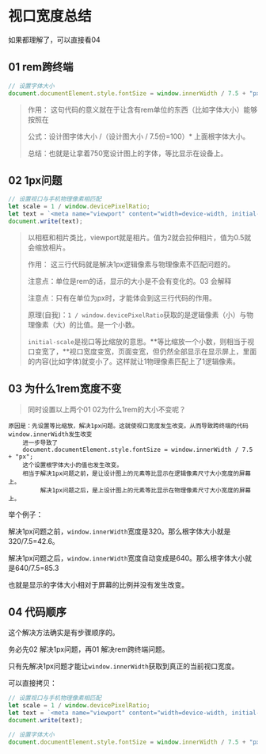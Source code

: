 # 视口宽度总结

如果都理解了，可以直接看04



## 01 rem跨终端

```js
// 设置字体大小
document.documentElement.style.fontSize = window.innerWidth / 7.5 + "px";
```

> 作用： 这句代码的意义就在于让含有rem单位的东西（比如字体大小）能够按照在 
>
> 公式：设计图字体大小 /（设计图大小 / 7.5份=100）* 上面根字体大小。
>
> 总结：也就是让拿着750宽设计图上的字体，等比显示在设备上。



## 02 1px问题

```js
// 设置视口与手机物理像素相匹配
let scale = 1 / window.devicePixelRatio;
let text = `<meta name="viewport" content="width=device-width, initial-scale=${scale}, maximum-scale=${scale}, minimum-scale=${scale}, user-scalable=no">`;
document.write(text);
```

> 以相框和相片类比，viewport就是相片。值为2就会拉伸相片，值为0.5就会缩放相片。
>
> 作用： 这三行代码就是解决1px逻辑像素与物理像素不匹配问题的。
>
> 注意点：单位是rem的话，显示的大小是不会有变化的。03 会解释
>
> 注意点：只有在单位为px时，才能体会到这三行代码的作用。
>
> 原理(自我)：`1 / window.devicePixelRatio`获取的是逻辑像素（小）与物理像素（大）的比值。是一个小数。
>
> ​	`initial-scale`是视口等比缩放的意思。**等比缩放一个小数，则相当于视口变宽了，**视口宽度变宽，页面变宽，但仍然全部显示在显示屏上，里面的内容(比如字体)就变小了。这样就让1物理像素匹配上了1逻辑像素。



## 03 为什么1rem宽度不变

> 同时设置以上两个01 02为什么1rem的大小不变呢？

```
原因是：先设置等比缩放，解决1px问题。这就使视口宽度发生改变。从而导致跨终端的代码window.innerWidth发生改变
	进一步导致了
	document.documentElement.style.fontSize = window.innerWidth / 7.5 + "px";
	这个设置根字体大小的值也发生改变。
	相当于解决1px问题之前，是让设计图上的元素等比显示在逻辑像素尺寸大小宽度的屏幕上。
		 解决1px问题之后，是上设计图上的元素等比显示在物理像素尺寸大小宽度的屏幕上。
```

举个例子：

解决1px问题之前，`window.innerWidth`宽度是320。那么根字体大小就是320/7.5=42.6。

解决1px问题之后，`window.innerWidth`宽度自动变成是640。那么根字体大小就是640/7.5=85.3

也就是显示的字体大小相对于屏幕的比例并没有发生改变。



## 04 代码顺序

这个解决方法确实是有步骤顺序的。

务必先02 解决1px问题，再01 解决rem跨终端问题。

只有先解决1px问题才能让`window.innerWidth`获取到真正的当前视口宽度。

可以直接拷贝：

```js
// 设置视口与手机物理像素相匹配
let scale = 1 / window.devicePixelRatio;
let text = `<meta name="viewport" content="width=device-width, initial-scale=${scale}, maximum-scale=${scale}, minimum-scale=${scale}, user-scalable=no">`;
document.write(text);

// 设置字体大小
document.documentElement.style.fontSize = window.innerWidth / 7.5 + "px";
```



